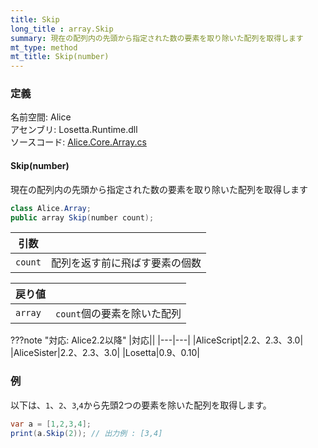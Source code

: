 ```yaml
---
title: Skip
long_title : array.Skip
summary: 現在の配列内の先頭から指定された数の要素を取り除いた配列を取得します
mt_type: method
mt_title: Skip(number)
---
```


### 定義
名前空間: Alice<br/>
アセンブリ: Losetta.Runtime.dll<br/>
ソースコード: [Alice.Core.Array.cs](https://github.com/WSOFT-Project/Losetta/blob/master/Losetta.Runtime/Core/Extension/Alice.Core.Array.cs)

#### Skip(number)

現在の配列内の先頭から指定された数の要素を取り除いた配列を取得します

```cs title="AliceScript"
class Alice.Array;
public array Skip(number count);
```

|引数| |
|-|-|
|`count`|配列を返す前に飛ばす要素の個数|

|戻り値| |
|-|-|
|`array`|`count`個の要素を除いた配列|

???note "対応: Alice2.2以降"
    |対応||
    |---|---|
    |AliceScript|2.2、2.3、3.0|
    |AliceSister|2.2、2.3、3.0|
    |Losetta|0.9、0.10|

### 例
以下は、`1`、`2`、`3`,`4`から先頭2つの要素を除いた配列を取得します。

```cs title="AliceScript"
var a = [1,2,3,4];
print(a.Skip(2)); // 出力例 : [3,4]
```
